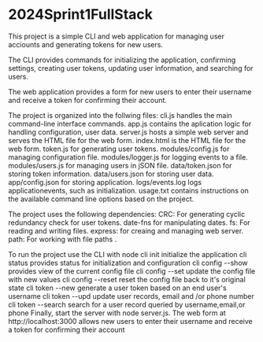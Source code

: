 # 2024Sprint1FullStack
This project is a simple CLI and web application for managing user acciounts and generating tokens for new users. 

The CLI provides commands for initializing the application, confirming settings, creating user tokens, updating user information, and searching for users.

The web application provides a form for new users to enter their username and receive a token for confirming  their account. 

The project is organized into the follwing files:
cli.js handles the main command-line interface commands.
app.js contains the aplication logic for handling configuration, user data.
server.js hosts a simple web server and serves the HTML file for the web form.
index.html is the HTML file for the web form.
token.js for generating user tokens.
modules/config.js for managing configuration file.
modules/logger.js for logging events to a file.
modules/users.js for managing users in jSON file.
data/token.json for storing token information.
data/users.json for storing user data.
app/config.json for storing application.
logs/events.log logs applicationevents, such as initialization.
usage.txt contains instructions on the available command line options based on the project.

The project uses the following dependencies:
CRC: For generating cyclic redundancy check for user tokens.
date-fns for manipulating dates.
fs: For reading and writing files.
express: for creaing and managing web  server.
path: For working with file paths .

To run the project use the CLI with node
cli init              initialize the application
cli status            provides status for initialization and configuration
cli config --show     provides view of the current config file
cli config --set      update the config file with new values
cli config --reset    reset the config file back to it's original state
cli token --new <username>     generate a user token based on an end user's username 
cli token --upd <field> <username> <value>   update user records, email and /or phone number
cli token --search <field> <value>  search for a user record queried by username,email,or phone
Finally, start the server with node server.js. The web form at http://localhost:3000 allows new users to enter their username and receive a token for confirming their account







